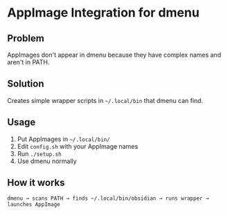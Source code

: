 # AppImage Integration for dmenu

## Problem
AppImages don't appear in dmenu because they have complex names and aren't in PATH.

## Solution
Creates simple wrapper scripts in `~/.local/bin` that dmenu can find.

## Usage
1. Put AppImages in `~/.local/bin/`
2. Edit `config.sh` with your AppImage names
3. Run `./setup.sh`
4. Use dmenu normally

## How it works
```
dmenu → scans PATH → finds ~/.local/bin/obsidian → runs wrapper → launches AppImage
``` 